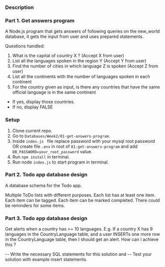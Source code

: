 ### Description

### Part 1. Get answers program
A Node.js program that gets answers of following queries on the new_world database, it gets the input from user and uses prepared statements.

Questions handled:
1. What is the capital of country X ? (Accept X from user)
2. List all the languages spoken in the region Y (Accept Y from user)
3. Find the number of cities in which language Z is spoken (Accept Z from user)
4. List all the continents with the number of languages spoken in each continent
5. For the country given as input, is there any countries that have the same official language is in the same continent
- If yes, display those countries.
- If no, display FALSE


### Setup
1. Clone current repo.
2. Go to ```Databases/Week2/01-get-answers-program```.
3. Inside ```index.js ``` file replace password with your mysql root password 
  OR 
  create file ```.env``` in root of ```01-get-answers-program``` and add `DB_PASSWORD=your_root_password` value.
4. Run ```npm install``` in terminal.
5. Run node ```index.js``` to start program in terminal.

### Part 2. Todo app database design
A database schema for the Todo app.

Multiple ToDo lists with different purposes.
    Each list has at least one item.
    Each item can be tagged.
    Each item can be marked completed.
    There could be reminders for some items.

### Part 3. Todo app database design
Get alerts when a country has >= 10 languages. E.g. If a country X has 9 languages in the CountryLanguage table, and a user INSERTs one more row in the CountryLanguage table, then I should get an alert.
How can I achieve this ?

-- Write the necessary SQL statements for this solution and
-- Test your solution with example insert statements.